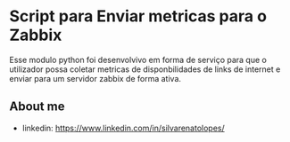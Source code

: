# Script para Enviar metricas para o Zabbix

Esse modulo python foi desenvolvivo em forma de serviço para que o utilizador possa coletar metricas de disponbilidades de links de internet e enviar para um servidor zabbix de forma ativa.

## About me

- linkedin: https://www.linkedin.com/in/silvarenatolopes/

